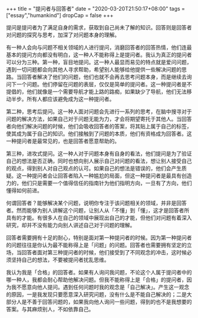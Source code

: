 +++
title = "提问者与回答者"
date = "2020-03-20T21:50:17+08:00"
tags = ["essay","humankind"]
dropCap = false
+++

提问是提问者为了满足自身的需求，获取到自己尚未了解的知识。回答则是回答者对问题的探究与思考，加深了对问题本身的理解。

有一种人会向与问题不相关领域的人进行提问，消磨回答者的回答热情，他们连最基本的提问方向都没有明白，这一种人不能称得上是提问者。我认为真正的提问者可以分为三种。第一种，盲目地提问。这一种人最显而易见的特点就是爱问问题，遇到一切问题都会向其他人寻求帮助，希望别人能够给他提供一些解决问题的思路。当回答者解决了他们的问题，他们也就不会再去思考问题本身，而是继续去询问下一个问题。他们停留在问题的表层，仅仅是简单的提问者。这一种提问者是不提倡的，他们就像是一个需要导航才能上路的路痴，如果缺少了导航，他们无法移动半步。所有人都应该避免成为这一种提问者。

第二种，思考后提问。这一种人面对问题会先进行一系列的思考，在脑中搜寻对于问题的解决方法，如果自己对于问题无能为力，才会将期望寄托于其他人。当回答者向他们解决问题的时候，他们会吸收回答者的答案，将其贴上属于自己的标签，使其成为属于自己的知识。他们接触到了问题的本质，他们有资格成为回答者。这一种提问者是最常见的，也是回答者愿意帮助的。

第三种，进攻式提问。这一种人对于问题本身有自身的看法，他们提问是为了验证自己的想法是否正确，同时也想向别人展示自己对问题的看法，想让别人接受自己的观点，得到别人对自己观点的认可。如果自己的想法是错误的，他们会产生质疑。这一种提问者会让回答者陷入一种尴尬的局面，但这一种提问者是最具有创造力的，他们只是需要一个值得信任的指南针为他们指明方向，一旦有了方向，他们懂得如何前进。

何谓回答者？能够解决某个问题，说明你专注于该问题相关的领域，并非是回答者。然而能够为别人讲解这个问题，让别人从「不懂」到「懂」，这才是回答者所具有的才能。有很多人在自己的领域中展现出自己的才能，但他们对问题有着深入研究，却并不没有能力向别人讲述自己对于问题的理解。

回答者需要拥有十足的耐心，特别是面对第一种提问者的时候。因为第一种提问者的问题往往是你认为最不能称得上是「问题」的问题。回答者也需要拥有坚定的立场，当回答者面对第三种提问者的时候，他们接受到了不同观念的冲击，这时候必须坚持自己的想法，不要被提问者扰乱思维。

我认为我是「合格」的回答者。如果有人询问我问题，不论这个人属于提问者中的哪一种人，我都会耐心帮助他解决问题。但我不能称得上是「合格」的提问者，因为我不愿意向他人提问。遇到任何问题时我的观念是「自己解决」。产生这一观念的原因，一是我发现只要愿意深入研究问题，没有什么是不能自己解决的；二是大部分人是不善于回答问题的，如果我向他人询问一些问题，得到的也不是我想要的答案。与其麻烦别人，不如依靠自己。